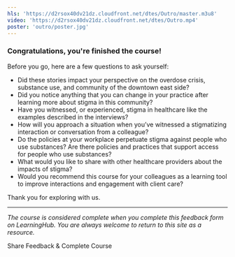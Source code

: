 ```yaml
---
hls: 'https://d2rsox40dv21dz.cloudfront.net/dtes/Outro/master.m3u8'
video: 'https://d2rsox40dv21dz.cloudfront.net/dtes/Outro.mp4'
poster: 'outro/poster.jpg'
---
```

### Congratulations, you're finished the course!

Before you go, here are a few questions to ask yourself:

- Did these stories impact your perspective on the overdose crisis, substance use, and community of the downtown east side?
- Did you notice anything that you can change in your practice after learning more about stigma in this community?
- Have you witnessed, or experienced, stigma in healthcare like the examples described in the interviews?
- How will you approach a situation when you’ve witnessed a stigmatizing interaction or conversation from a colleague?
- Do the policies at your workplace perpetuate stigma against people who use substances? Are there policies and practices that support access for people who use substances?
- What would you like to share with other healthcare providers about the impacts of stigma?
- Would you recommend this course for your colleagues as a learning tool to improve interactions and engagement with client care?

Thank you for exploring with us.

---

*The course is considered complete when you complete this feedback form on LearningHub. You are always welcome to return to this site as a resource.*

<vs-button href="https://moodle.learninghub.phsa.ca/course/view.php?id=8012" flat border size="large" color="#fff" blank>Share Feedback & Complete Course</vs-button>